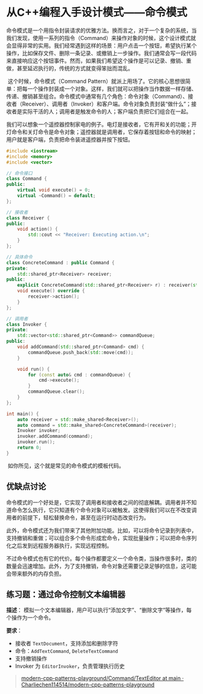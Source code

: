 # 从C++编程入手设计模式——命令模式

​	命令模式是一个用指令封装请求的优雅方法。换而言之，对于一个复杂的系统，当我们发现，使用一系列的指令（Command）来操作对象的时候，这个设计模式就会显得非常的实用。我们经常遇到这样的场景：用户点击一个按钮，希望执行某个操作，比如保存文件、删除一条记录、或撤销上一步操作。我们通常会写一段代码来直接响应这个按钮事件。然而，如果我们希望这个操作是可以记录、撤销、重做，甚至延迟执行的，传统的方式就变得笨拙而混乱。

​	这个时候，命令模式（Command Pattern）就派上用场了。它的核心思想很简单：把每一个操作封装成一个对象。这样，我们就可以把操作当作数据一样存储、传递、撤销甚至组合。命令模式中通常有几个角色：命令对象（Command）、接收者（Receiver）、调用者（Invoker）和客户端。命令对象负责封装“做什么”；接收者是实际干活的人；调用者是触发命令的人；客户端负责把它们组合在一起。

​	我们可以想象一个遥控器控制家电的例子。电灯是接收者，它有开和关的功能；开灯命令和关灯命令是命令对象；遥控器就是调用者，它保存着按钮和命令的映射；用户就是客户端，负责把命令装进遥控器并按下按钮。

```c++
#include <iostream>
#include <memory>
#include <vector>

// 命令接口
class Command {
public:
    virtual void execute() = 0;
    virtual ~Command() = default;
};

// 接收者
class Receiver {
public:
    void action() {
        std::cout << "Receiver: Executing action.\n";
    }
};

// 具体命令
class ConcreteCommand : public Command {
private:
    std::shared_ptr<Receiver> receiver;
public:
    explicit ConcreteCommand(std::shared_ptr<Receiver> r) : receiver(std::move(r)) {}
    void execute() override {
        receiver->action();
    }
};

// 调用者
class Invoker {
private:
    std::vector<std::shared_ptr<Command>> commandQueue;
public:
    void addCommand(std::shared_ptr<Command> cmd) {
        commandQueue.push_back(std::move(cmd));
    }

    void run() {
        for (const auto& cmd : commandQueue) {
            cmd->execute();
        }
        commandQueue.clear();
    }
};

int main() {
    auto receiver = std::make_shared<Receiver>();
    auto command = std::make_shared<ConcreteCommand>(receiver);
    Invoker invoker;
    invoker.addCommand(command);
    invoker.run();
    return 0;
}
```

​	如你所见，这个就是常见的命令模式的模板代码。

## 优缺点讨论

命令模式的一个好处是，它实现了调用者和接收者之间的彻底解耦。调用者并不知道命令怎么执行，它只知道有个命令对象可以被触发。这使得我们可以在不改变调用者的前提下，轻松替换命令，甚至在运行时动态改变行为。

此外，命令模式还为我们带来了其他附加功能。比如，可以将命令记录到列表中，支持撤销和重做；可以组合多个命令形成宏命令，实现批量操作；可以把命令序列化之后发到远程服务器执行，实现远程控制。

不过命令模式也有它的代价。每个操作都要定义一个命令类，当操作很多时，类的数量会迅速增加。此外，为了支持撤销，命令对象还需要记录足够的信息，这可能会带来额外的内存负担。

## 练习题：通过命令控制文本编辑器

**描述**：
 模拟一个文本编辑器，用户可以执行“添加文字”、“删除文字”等操作，每个操作为一个命令。

**要求**：

- 接收者 `TextDocument`，支持添加和删除字符
- 命令：`AddTextCommand`, `DeleteTextCommand`
- 支持撤销操作
- Invoker 为 `EditorInvoker`，负责管理执行历史

> [modern-cpp-patterns-playground/Command/TextEditor at main · Charliechen114514/modern-cpp-patterns-playground](https://github.com/Charliechen114514/modern-cpp-patterns-playground/tree/main/Command/TextEditor)